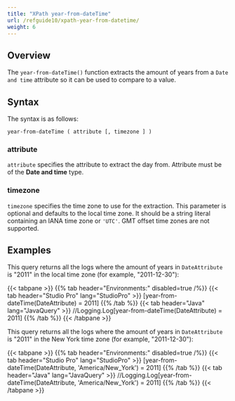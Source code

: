 ```yaml
---
title: "XPath year-from-dateTime"
url: /refguide10/xpath-year-from-datetime/
weight: 6
---
```


## Overview

The `year-from-dateTime()` function extracts the amount of years from a `Date and time` attribute so it can be used to compare to a value.

## Syntax

The syntax is as follows:

```
year-from-dateTime ( attribute [, timezone ] )
```

### attribute

`attribute` specifies the attribute to extract the day from. Attribute must be of the **Date and time** type.

### timezone

`timezone` specifies the time zone to use for the extraction. This parameter is optional and defaults to the local time zone. It should be a string literal containing an IANA time zone or `'UTC'`. GMT offset time zones are not supported.

## Examples

This query returns all the logs where the amount of years in `DateAttribute` is "2011" in the local time zone (for example, "2011-12-30"):

{{< tabpane >}}
  {{% tab header="Environments:" disabled=true /%}}
  {{< tab header="Studio Pro" lang="StudioPro" >}}
    [year-from-dateTime(DateAttribute) = 2011]
    {{% /tab %}}
  {{< tab header="Java" lang="JavaQuery" >}}
     //Logging.Log[year-from-dateTime(DateAttribute) = 2011]
    {{% /tab %}}
{{< /tabpane >}}

This query returns all the logs where the amount of years in `DateAttribute` is "2011" in the New York time zone (for example, "2011-12-30"):

{{< tabpane >}}
  {{% tab header="Environments:" disabled=true /%}}
  {{< tab header="Studio Pro" lang="StudioPro" >}}
    [year-from-dateTime(DateAttribute, 'America/New_York') = 2011]
    {{% /tab %}}
  {{< tab header="Java" lang="JavaQuery" >}}
     //Logging.Log[year-from-dateTime(DateAttribute, 'America/New_York') = 2011]
    {{% /tab %}}
{{< /tabpane >}}
